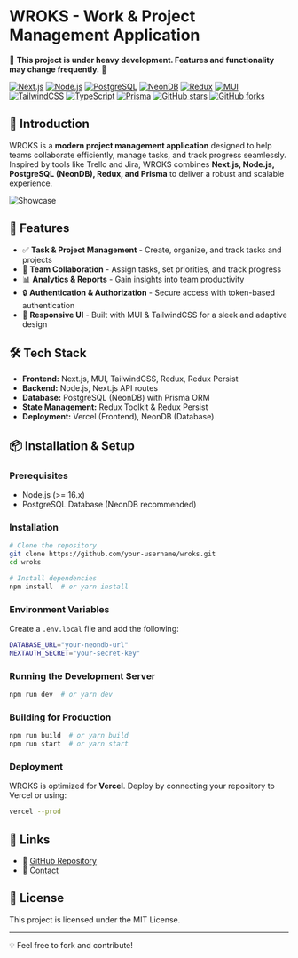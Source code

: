 # WROKS - Work & Project Management Application

🚧 **This project is under heavy development. Features and functionality may change frequently.** 🚧

[![Next.js](https://img.shields.io/badge/Next.js-14-black?logo=next.js)](https://nextjs.org/)
[![Node.js](https://img.shields.io/badge/Node.js-Server-green?logo=node.js)](https://nodejs.org/)
[![PostgreSQL](https://img.shields.io/badge/PostgreSQL-Database-blue?logo=postgresql)](https://www.postgresql.org/)
[![NeonDB](https://img.shields.io/badge/NeonDB-Cloud%20Database-orange?logo=neon)](https://neon.tech/)
[![Redux](https://img.shields.io/badge/Redux-State%20Management-purple?logo=redux)](https://redux.js.org/)
[![MUI](https://img.shields.io/badge/MUI-UI%20Library-blue?logo=mui)](https://mui.com/)
[![TailwindCSS](https://img.shields.io/badge/TailwindCSS-Styling-blue?logo=tailwindcss)](https://tailwindcss.com/)
[![TypeScript](https://img.shields.io/badge/TypeScript-Strict%20Typing-blue?logo=typescript)](https://www.typescriptlang.org/)
[![Prisma](https://img.shields.io/badge/Prisma-ORM-green?logo=prisma)](https://www.prisma.io/)
[![GitHub stars](https://img.shields.io/github/stars/leos0509/project-management?style=social)](https://github.com/your-username/wroks)
[![GitHub forks](https://img.shields.io/github/forks/leos0509/project-management?style=social)](https://github.com/your-username/wroks/network/members)

## 🚀 Introduction
WROKS is a **modern project management application** designed to help teams collaborate efficiently, manage tasks, and track progress seamlessly. Inspired by tools like Trello and Jira, WROKS combines **Next.js, Node.js, PostgreSQL (NeonDB), Redux, and Prisma** to deliver a robust and scalable experience.

![Showcase](https://ik.imagekit.io/eef0on2jw/wroks_screenshot.png?updatedAt=1740759306222)

## 🌟 Features
- ✅ **Task & Project Management** - Create, organize, and track tasks and projects
- 👥 **Team Collaboration** - Assign tasks, set priorities, and track progress
- 📊 **Analytics & Reports** - Gain insights into team productivity
- 🔒 **Authentication & Authorization** - Secure access with token-based authentication
- 🎨 **Responsive UI** - Built with MUI & TailwindCSS for a sleek and adaptive design

## 🛠 Tech Stack
- **Frontend:** Next.js, MUI, TailwindCSS, Redux, Redux Persist
- **Backend:** Node.js, Next.js API routes
- **Database:** PostgreSQL (NeonDB) with Prisma ORM
- **State Management:** Redux Toolkit & Redux Persist
- **Deployment:** Vercel (Frontend), NeonDB (Database)

## 📦 Installation & Setup
### Prerequisites
- Node.js (>= 16.x)
- PostgreSQL Database (NeonDB recommended)

### Installation
```sh
# Clone the repository
git clone https://github.com/your-username/wroks.git
cd wroks

# Install dependencies
npm install  # or yarn install
```

### Environment Variables
Create a `.env.local` file and add the following:
```sh
DATABASE_URL="your-neondb-url"
NEXTAUTH_SECRET="your-secret-key"
```

### Running the Development Server
```sh
npm run dev  # or yarn dev
```

### Building for Production
```sh
npm run build  # or yarn build
npm run start  # or yarn start
```

### Deployment
WROKS is optimized for **Vercel**. Deploy by connecting your repository to Vercel or using:
```sh
vercel --prod
```

## 📌 Links
- 📂 [GitHub Repository](https://github.com/leos0509)
- 📧 [Contact](mailto:baopham.201015@gmail.com)

## 📝 License
This project is licensed under the MIT License.

---
💡 Feel free to fork and contribute!

